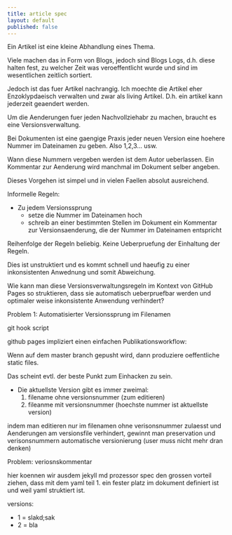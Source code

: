 ```yaml
---
title: article spec
layout: default
published: false
---
```


Ein Artikel ist eine kleine Abhandlung eines Thema.

Viele machen das in Form von Blogs, jedoch sind Blogs Logs, d.h. diese halten fest, 
zu welcher Zeit was veroeffentlicht wurde und sind im wesentlichen zeitlich sortiert.

Jedoch ist das fuer Artikel nachrangig. Ich moechte die Artikel eher Enzoklypdaeisch 
verwalten und zwar als living Artikel. D.h. ein artikel kann jederzeit geaendert werden. 

Um die Aenderungen fuer jeden Nachvollziehabr zu machen, braucht es eine Versionsverwaltung.

Bei Dokumenten ist eine gaengige Praxis jeder neuen Version eine hoehere Nummer im Dateinamen zu geben.
 Also 1,2,3... usw.

Wann diese Nummern vergeben werden ist dem Autor ueberlassen. 
Ein Kommentar zur Aenderung wird manchmal im Dokument selber angeben. 

Dieses Vorgehen ist simpel und in vielen Faellen absolut ausreichend.

Informelle Regeln:

* Zu jedem Versionssprung
  * setze die Nummer im Dateinamen hoch
  * schreib an einer bestimmten Stellen im Dokument ein Kommentar zur 
    Versionsaenderung, die der Nummer im Dateinamen entspricht

Reihenfolge der Regeln beliebig. Keine Ueberpruefung der Einhaltung der Regeln.

Dies ist unstruktiert und es kommt schnell und haeufig zu einer inkonsistenten Anwednung und somit Abweichung.
 
Wie kann man diese Versionsverwaltungsregeln im Kontext von GitHub Pages so struktieren,
 dass sie automatisch ueberpruefbar werden und optimaler weise inkonsistente Anwendung verhindert?
 
 Problem 1: Automatisierter Versionssprung im Filenamen
 
 git hook
 script
 
 github pages impliziert einen einfachen Publikationsworkflow:
 
 Wenn auf dem master branch gepusht wird, dann produziere oeffentliche static files.
 
 Das scheint evtl. der beste Punkt zum Einhacken zu sein.
  
 * Die aktuellste Version gibt es immer zweimal:
   1. filename ohne versionsnummer (zum editieren)
   1. fileanme mit versionsnummer (hoechste nummer ist aktuellste version)
   
indem man editieren nur im filenamen ohne verisonsnummer zulaesst und Aenderungen 
am versionsfile verhindert, gewinnt man preservation und verisonsnummern automatische versionierung (user muss nicht mehr dran denken)


Problem: veriosnskommentar

hier koennen wir ausdem jekyll md prozessor spec den grossen vorteil ziehen,
dass mit dem yaml teil 1. ein fester platz im dokument definiert ist und weil yaml struktiert ist.


versions: 
 - 1 = slakd;sak
 - 2 = bla
 
 
 
   